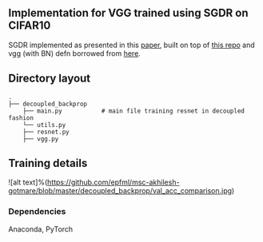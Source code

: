## Implementation for VGG trained using SGDR on CIFAR10

SGDR implemented as presented in this [paper](https://arxiv.org/pdf/1608.03983.pdf), built on top of [this repo](https://github.com/kuangliu/pytorch-cifar) and vgg (with BN) defn borrowed from [here](https://github.com/keskarnitish/large-batch-training/blob/master/PyTorch/vgg.py).

## Directory layout

    .
    ├── decoupled_backprop                   
        ├── main.py           # main file training resnet in decoupled fashion
        └── utils.py
        ├── resnet.py                           
        ├── vgg.py                           

## Training details

![alt text]%(https://github.com/epfml/msc-akhilesh-gotmare/blob/master/decoupled_backprop/val_acc_comparison.jpg)

### Dependencies

Anaconda, PyTorch
